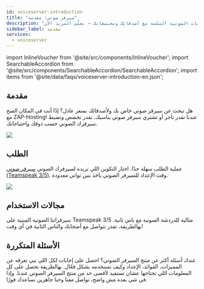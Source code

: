 ```yaml
---
id: voiceserver-introduction
title: "سيرفر صوتي: مقدمة"
description: "اكتشف كيف تضبط وتخصص سيرفرك الصوتي بأسعار مناسبة للدردشات الصوتية السلسة مع أصدقائك ومجتمعاتك → تعلّم المزيد الآن"
sidebar_label: مقدمة
services:
  - voiceserver
---
```


import InlineVoucher from '@site/src/components/InlineVoucher';
import SearchableAccordion from '@site/src/components/SearchableAccordion/SearchableAccordion';
import items from '@site/data/faqs/voiceserver-introduction-en.json';

## مقدمة
هل تبحث عن سيرفر صوتي خاص بك ولأصدقائك بسعر عادل؟ إذًا أنت في المكان الصح مع ZAP-Hosting! عندنا تقدر تأجر أو تشتري سيرفر صوتي يناسبك. تقدر تخصص وتضبط سيرفرك الصوتي حسب ذوقك واحتياجاتك.

![](https://screensaver01.zap-hosting.com/index.php/s/djFp86XmJBNsG3D/preview)

<InlineVoucher />

## الطلب
عملية الطلب سهلة جدًا. اختار التكوين اللي تريده لسيرفرك الصوتي [سيرفر صوتي (Teamspeak 3/5)](https://zap-hosting.com/en/shop/product/teamspeak3-server/). وقت الإعداد للسيرفر الصوتي ياخذ بس ثواني معدودة.

![](https://screensaver01.zap-hosting.com/index.php/s/tKbF8JrHTw6cGMn/preview)

## مجالات الاستخدام
سيرفراتنا الصوتية المبنية على Teamspeak 3/5 مثالية للدردشة الصوتية مع ناس ثانية. بهالطريقة، تقدر تتواصل مع أصحابك والناس الثانية في أي وقت!

## الأسئلة المتكررة
عندك أسئلة أكثر عن منتج السيرفر الصوتي؟ احصل على إجابات لكل اللي تبي تعرفه عن المميزات، الفوائد، الإعداد وكيف تستخدمه بشكل فعّال. بهالطريقة تحصل على كل المعلومات اللي تحتاجها عشان تستفيد لأقصى حد من منتج السيرفر الصوتي عندنا. وإذا في شي بعده مش واضح، تواصل معنا وحنا جاهزين نساعدك فورًا.
<SearchableAccordion items={items} />

<InlineVoucher />